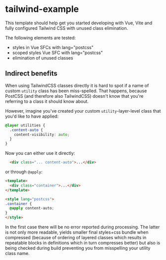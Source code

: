 # tailwind-example

This template should help get you started developing with Vue, Vite and fully configured Tailwind CSS with unused class elimination.

The following elements are tested:

- styles in Vue SFCs with lang="postcss"
- scoped styles Vue SFC with lang="postcss"
- elimination of unused classes

## Indirect benefits

When using TailwindCSS classes directly it is hard to spot if a name of custom `utility` class has been miss-spelled. That happens, because PostCSS (and therefore also TailwindCSS) doesn't know that you're referring to a class it should know about.

However, imagine you've created your custom `utility`-layer-level class that you'd like to have applied:

```css
@layer utilities {
  .content-auto {
    content-visibility: auto;
  }
}
```

Now you can either use it directly:

```html
  <div class="... content-auto">...</div>
```

or through `@apply`:

```html
<template>
  <div class="container">...</div>
</template>

<style lang="postcss">
.container {
  @apply content-auto;
}
</style>
```

In the first case there will be no error reported during processing. The latter is not only more readable, yields smaller final styles+css bundle when compressed (because of ordering of layered classes which results in repeatable blocks in definitions which in turn compresses better) but also is being checked during build preventing you from misspelling your utility class name.
